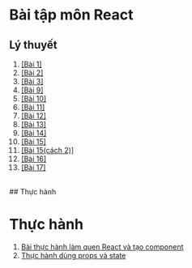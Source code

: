 # Bài tập môn React
## Lý thuyết
<ol>
  <li><a href="https://codepen.io/PhamMinhTri20/pen/QWreNgW">[Bài 1]</a></li>
  <li><a href="https://codepen.io/PhamMinhTri20/pen/ExLqRLX">[Bài 2]</a></li>
  <li><a href="https://codepen.io/PhamMinhTri20/pen/qBYeyZM">[Bài 3]</a></li>
  <!-- <li><a href="https://codepen.io/PhamMinhTri20/pen/ExLqRLX">[Bài 4]</a></li>
  <li><a href="https://codepen.io/PhamMinhTri20/pen/QWreNgW">[Bài 5]</a></li>
  <li><a href="https://codepen.io/PhamMinhTri20/pen/ExLqRLX">[Bài 6]</a></li>
  <li><a href="https://codepen.io/PhamMinhTri20/pen/QWreNgW">[Bài 7]</a></li>
  <li><a href="https://codepen.io/PhamMinhTri20/pen/ExLqRLX">[Bài 8]</a></li> -->
  <li><a href="https://codepen.io/PhamMinhTri20/pen/JjZKNKM">[Bài 9]</a></li>
  <li><a href="https://codepen.io/PhamMinhTri20/pen/BaVzZoz">[Bài 10]</a></li>
  <li><a href="https://codepen.io/PhamMinhTri20/pen/zYaBzvJ">[Bài 11]</a></li>
  <li><a href="https://codepen.io/PhamMinhTri20/pen/rNKjEQG">[Bài 12]</a></li>
  <li><a href="https://codepen.io/PhamMinhTri20/pen/gOKmqxx">[Bài 13]</a></li>
  <li><a href="https://codepen.io/PhamMinhTri20/pen/LYrWqZE">[Bài 14]</a></li>
  <li><a href="https://codepen.io/PhamMinhTri20/pen/gOKmqMm">[Bài 15]</a></li>
  <li><a href="https://codepen.io/PhamMinhTri20/pen/WNygWQW">[Bài 15(cách 2)]</a></li>
  <li><a href="https://codepen.io/PhamMinhTri20/pen/abKLVvM">[Bài 16]</a></li>
  <li><a href="https://codepen.io/PhamMinhTri20/pen/QWxmVBQ">[Bài 17]</a></li>
  <!-- <li><a href="https://codepen.io/PhamMinhTri20/pen/QWreNgW">[Bài 18]</a></li>
  <li><a href="https://codepen.io/PhamMinhTri20/pen/QWreNgW">[Bài 19]</a></li>
  <li><a href="https://codepen.io/PhamMinhTri20/pen/ExLqRLX">[Bài 20]</a></li> -->
</ol></br>
## Thực hành
<h1>Thực hành</h1>
<ol>
  <li><a href="https://codesandbox.io/s/web-design-ujv638">Bài thực hành làm quen React và tạo component</a>
  <li><a href="https://codesandbox.io/s/thuc-hanh-dung-props-va-state-1f3osb">Thực hành dùng props và state</a>
</ol>
